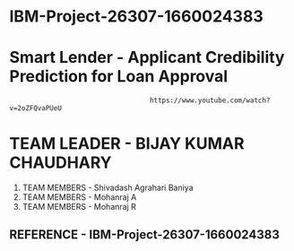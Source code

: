 # IBM-Project-26307-1660024383
# Smart Lender - Applicant Credibility Prediction for Loan Approval
                                       https://www.youtube.com/watch?v=2oZFQvaPUeU

# TEAM LEADER - BIJAY KUMAR CHAUDHARY
1. TEAM MEMBERS - Shivadash Agrahari Baniya
2. TEAM MEMBERS - Mohanraj A
3. TEAM MEMBERS - Mohanraj R

## REFERENCE - IBM-Project-26307-1660024383
